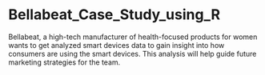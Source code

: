 # Bellabeat_Case_Study_using_R

Bellabeat, a high-tech manufacturer of health-focused products for women wants to get analyzed smart devices data to gain insight into how consumers are using the smart devices. This analysis will help guide future marketing strategies for the team.
